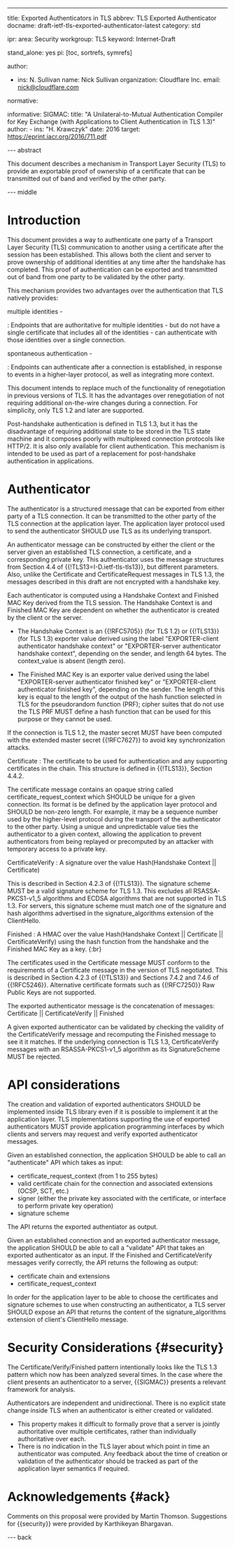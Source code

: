 ---
title: Exported Authenticators in TLS
abbrev: TLS Exported Authenticator
docname: draft-ietf-tls-exported-authenticator-latest
category: std

ipr:
area: Security
workgroup: TLS
keyword: Internet-Draft

stand_alone: yes
pi: [toc, sortrefs, symrefs]

author:
 -  ins: N. Sullivan
    name: Nick Sullivan
    organization: Cloudflare Inc.
    email: nick@cloudflare.com

normative:

informative:
  SIGMAC:
    title: "A Unilateral-to-Mutual Authentication Compiler for Key Exchange (with Applications to Client Authentication in TLS 1.3)"
    author:
    -
      ins: "H. Krawczyk"
    date: 2016
    target: https://eprint.iacr.org/2016/711.pdf



--- abstract

This document describes a mechanism in Transport Layer Security (TLS) to
provide an exportable proof of ownership of a certificate that can be
transmitted out of band and verified by the other party.

--- middle

# Introduction

This document provides a way to authenticate one party of a Transport Layer
Security (TLS) communication to another using a certificate after the session
has been established.  This allows both the client and server to prove ownership
of additional identities at any time after the handshake has completed.  This
proof of authentication can be exported and transmitted out of band from one
party to be validated by the other party.

This mechanism provides two advantages over the authentication that TLS natively
provides:

multiple identities -

: Endpoints that are authoritative for multiple identities - but do not have a
  single certificate that includes all of the identities - can authenticate with
  those identities over a single connection.

spontaneous authentication -

: Endpoints can authenticate after a connection is established, in response to
  events in a higher-layer protocol, as well as integrating more context.

This document intends to replace much of the functionality of renegotiation
in previous versions of TLS.  It has the advantages over renegotiation of not
requiring additional on-the-wire changes during a connection.  For simplicity,
only TLS 1.2 and later are supported.

Post-handshake authentication is defined in TLS 1.3, but it has
the disadvantage of requiring additional state to be stored in the TLS
state machine and it composes poorly with multiplexed connection protocols
like HTTP/2.  It is also only available for client authentication.  This
mechanism is intended to be used as part of a replacement for post-handshake
authentication in applications.

# Authenticator

The authenticator is a structured message that can be exported from either
party of a TLS connection.  It can be transmitted to the other party of
the TLS connection at the application layer.  The application layer protocol
used to send the authenticator SHOULD use TLS as its underlying transport.

An authenticator message can be constructed by either the client or the
server given an established TLS connection, a certificate, and a corresponding private
key.  This authenticator uses the message structures from Section 4.4 of
{{!TLS13=I-D.ietf-tls-tls13}}, but different parameters.  Also, unlike the Certificate and
CertificateRequest messages in TLS 1.3, the messages described in this draft
are not encrypted with a handshake key.

Each authenticator is computed using a Handshake Context and Finished MAC Key
derived from the TLS session.  The Handshake Context is and Finished MAC Key
are dependent on whether the authenticator is created by the client or the server.

* The Handshake Context is an {{!RFC5705}} (for TLS 1.2) or
{{!TLS13}} (for TLS 1.3) exporter value derived using the label
"EXPORTER-client authenticator handshake context" or "EXPORTER-server authenticator
handshake context", depending on the sender, and length 64 bytes.  The
context_value is absent (length zero).

* The Finished MAC Key is an exporter value derived using the label
"EXPORTER-server authenticator finished key" or "EXPORTER-client authenticator
finished key", depending on the sender.  The length of this key is equal to the
length of the output of the hash function selected in TLS for the pseudorandom
function (PRF); cipher suites that do not use the TLS PRF MUST define a hash
function that can be used for this purpose or they cannot be used.

If the connection is TLS 1.2, the master secret MUST have been computed
with the extended master secret {{!RFC7627}} to avoid key synchronization attacks.

Certificate
: The certificate to be used for authentication and any
supporting certificates in the chain. This structure is defined in {{!TLS13}},
Section 4.4.2.

The certificate message contains an opaque string called
certificate_request_context which SHOULD be unique for a given connection.  Its format
is be defined by the application layer protocol and SHOULD be non-zero
length.  For example, it may be a sequence number used by the higher-level
protocol during the transport of the authenticator to the other party.  Using
a unique and unpredictable value ties the authenticator to a given context,
allowing the application to prevent authenticators from being replayed or precomputed by
an attacker with temporary access to a private key.

CertificateVerify
: A signature over the value
Hash(Handshake Context || Certificate)

This is described in Section 4.2.3 of {{!TLS13}}.  The signature scheme
MUST be a valid signature scheme for TLS 1.3.  This excludes all RSASSA-PKCS1-v1_5
algorithms and ECDSA algorithms that are not supported in TLS 1.3.  For servers,
this signature scheme must match one of the signature and hash algorithms advertised
in the signature_algorithms extension of the ClientHello.

Finished
: A HMAC over the value
Hash(Handshake Context || Certificate || CertificateVerify)
using the hash function from the handshake and the Finished MAC Key as a key.
{:br}

The certificates used in the Certificate message MUST conform to the requirements
of a Certificate message in the version of TLS negotiated.  This is
described in Section 4.2.3 of {{!TLS13}} and
Sections 7.4.2 and 7.4.6 of {{!RFC5246}}.  Alternative certificate formats such as
{{!RFC7250}} Raw Public Keys are not supported.

The exported authenticator message is the concatenation of messages:
Certificate || CertificateVerify || Finished

A given exported authenticator can be validated by checking the validity of the
CertificateVerify message and recomputing the Finished message to see it it
matches.  If the underlying connection is TLS 1.3, CertificateVerify messages
with an RSASSA-PKCS1-v1_5 algorithm as its SignatureScheme MUST be rejected.

# API considerations

The creation and validation of exported authenticators SHOULD be implemented inside
TLS library even if it is possible to implement it at the application layer.
TLS implementations supporting the use of exported authenticators MUST provide
application programming interfaces by which clients and servers may request
and verify exported authenticator messages.

Given an established connection, the application SHOULD be able to call an
"authenticate" API which takes as input:

 * certificate_request_context (from 1 to 255 bytes)
 * valid certificate chain for the connection and associated extensions
(OCSP, SCT, etc.)
 * signer (either the private key associated with the certificate, or interface
to perform private key operation)
 * signature scheme

The API returns the exported authentiator as output.

Given an established connection and an exported authenticator message, the
application SHOULD be able to call a "validate" API that takes an exported
authenticator as an input. If the Finished and CertificateVerify messages
verify correctly, the API returns the following as output:

 * certificate chain and extensions
 * certificate_request_context

In order for the application layer to be able to choose the certificates
and signature schemes to use when constructing an authenticator, a TLS server
SHOULD expose an API that returns the content of the signature_algorithms
extension of client's ClientHello message.

# Security Considerations {#security}

The Certificate/Verify/Finished pattern intentionally looks like the TLS 1.3
pattern which now has been analyzed several times.  In the case where the
client presents an authenticator to a server, {{SIGMAC}} presents a relevant
framework for analysis.

Authenticators are independent and unidirectional. There is no explicit state change
inside TLS when an authenticator is either created or validated.

* This property makes it difficult to formally prove
that a server is jointly authoritative over multiple certificates, rather than
individually authoritative over each.
* There is no indication in the TLS layer about which point in time an authenticator was
computed.  Any feedback about the time of creation or validation of the authenticator
should be tracked as part of the application layer semantics if required.

# Acknowledgements {#ack}

Comments on this proposal were provided by Martin Thomson.  Suggestions for
{{security}} were provided by Karthikeyan Bhargavan.

--- back
